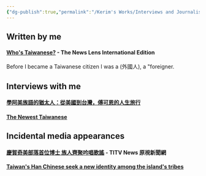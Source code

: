 ```yaml
---
{"dg-publish":true,"permalink":"/Kerim's Works/Interviews and Journalism/"}
---
```


## Written by me

#### [Who's Taiwanese?](https://international.thenewslens.com/feature/taiwan-immigration/142773) - The News Lens International Edition  
Before I became a Taiwanese citizen I was a (外國人), a "foreigner.    

## Interviews with me

#### [學阿美族語的猶太人：從美國到台灣，傅可恩的人生旅行](https://simivilang.medium.com/%E8%AA%AA%E9%98%BF%E7%BE%8E%E6%97%8F%E8%AA%9E%E7%9A%84%E7%8C%B6%E5%A4%AA%E4%BA%BA-%E5%BE%9E%E7%BE%8E%E5%9C%8B%E5%88%B0%E5%8F%B0%E7%81%A3-%E5%82%85%E5%8F%AF%E6%81%A9%E7%9A%84%E4%BA%BA%E7%94%9F%E6%97%85%E8%A1%8C-c2c5e0cc9368)  

#### [The Newest Taiwanese](https://laorencha.blogspot.com/2022/12/the-newest-taiwanese.html)  

## Incidental media appearances

#### [慶賀奇美部落首位博士 族人齊聚吟唱歌謠](https://news.ipcf.org.tw/54268) - TITV News 原視新聞網  

#### [Taiwan's Han Chinese seek a new identity among the island's tribes](https://www.washingtonpost.com/world/2022/04/04/taiwan-indigenous-china-tribes/)  